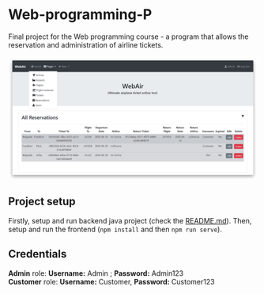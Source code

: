 # Web-programming-P

Final project for the Web programming course - a program that allows the reservation and administration of airline tickets.

<img src="/Web-programming-P/images/example.png" alt="WebAir Example Image"/>

## Project setup

Firstly, setup and run backend java project (check the [README.md](https://github.com/nsreckovic/Web-programming/blob/master/Web-programming-P/backend/README.md)). Then, setup and run the frontend (```npm install``` and then ```npm run serve```).

## Credentials

**Admin** role: **Username:** Admin ; **Password:** Admin123</br>
**Customer** role: **Username:** Customer, **Password:** Customer123
